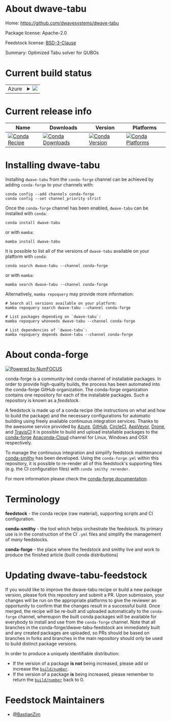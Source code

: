 About dwave-tabu
================

Home: https://github.com/dwavesystems/dwave-tabu

Package license: Apache-2.0

Feedstock license: [BSD-3-Clause](https://github.com/conda-forge/dwave-tabu-feedstock/blob/main/LICENSE.txt)

Summary: Optimized Tabu solver for QUBOs

Current build status
====================


<table>
    
  <tr>
    <td>Azure</td>
    <td>
      <details>
        <summary>
          <a href="https://dev.azure.com/conda-forge/feedstock-builds/_build/latest?definitionId=15847&branchName=main">
            <img src="https://dev.azure.com/conda-forge/feedstock-builds/_apis/build/status/dwave-tabu-feedstock?branchName=main">
          </a>
        </summary>
        <table>
          <thead><tr><th>Variant</th><th>Status</th></tr></thead>
          <tbody><tr>
              <td>linux_64_python3.7.____cpython</td>
              <td>
                <a href="https://dev.azure.com/conda-forge/feedstock-builds/_build/latest?definitionId=15847&branchName=main">
                  <img src="https://dev.azure.com/conda-forge/feedstock-builds/_apis/build/status/dwave-tabu-feedstock?branchName=main&jobName=linux&configuration=linux_64_python3.7.____cpython" alt="variant">
                </a>
              </td>
            </tr><tr>
              <td>linux_64_python3.8.____cpython</td>
              <td>
                <a href="https://dev.azure.com/conda-forge/feedstock-builds/_build/latest?definitionId=15847&branchName=main">
                  <img src="https://dev.azure.com/conda-forge/feedstock-builds/_apis/build/status/dwave-tabu-feedstock?branchName=main&jobName=linux&configuration=linux_64_python3.8.____cpython" alt="variant">
                </a>
              </td>
            </tr><tr>
              <td>linux_64_python3.9.____cpython</td>
              <td>
                <a href="https://dev.azure.com/conda-forge/feedstock-builds/_build/latest?definitionId=15847&branchName=main">
                  <img src="https://dev.azure.com/conda-forge/feedstock-builds/_apis/build/status/dwave-tabu-feedstock?branchName=main&jobName=linux&configuration=linux_64_python3.9.____cpython" alt="variant">
                </a>
              </td>
            </tr><tr>
              <td>osx_64_python3.7.____cpython</td>
              <td>
                <a href="https://dev.azure.com/conda-forge/feedstock-builds/_build/latest?definitionId=15847&branchName=main">
                  <img src="https://dev.azure.com/conda-forge/feedstock-builds/_apis/build/status/dwave-tabu-feedstock?branchName=main&jobName=osx&configuration=osx_64_python3.7.____cpython" alt="variant">
                </a>
              </td>
            </tr><tr>
              <td>osx_64_python3.8.____cpython</td>
              <td>
                <a href="https://dev.azure.com/conda-forge/feedstock-builds/_build/latest?definitionId=15847&branchName=main">
                  <img src="https://dev.azure.com/conda-forge/feedstock-builds/_apis/build/status/dwave-tabu-feedstock?branchName=main&jobName=osx&configuration=osx_64_python3.8.____cpython" alt="variant">
                </a>
              </td>
            </tr><tr>
              <td>osx_64_python3.9.____cpython</td>
              <td>
                <a href="https://dev.azure.com/conda-forge/feedstock-builds/_build/latest?definitionId=15847&branchName=main">
                  <img src="https://dev.azure.com/conda-forge/feedstock-builds/_apis/build/status/dwave-tabu-feedstock?branchName=main&jobName=osx&configuration=osx_64_python3.9.____cpython" alt="variant">
                </a>
              </td>
            </tr><tr>
              <td>win_64_python3.7.____cpython</td>
              <td>
                <a href="https://dev.azure.com/conda-forge/feedstock-builds/_build/latest?definitionId=15847&branchName=main">
                  <img src="https://dev.azure.com/conda-forge/feedstock-builds/_apis/build/status/dwave-tabu-feedstock?branchName=main&jobName=win&configuration=win_64_python3.7.____cpython" alt="variant">
                </a>
              </td>
            </tr><tr>
              <td>win_64_python3.8.____cpython</td>
              <td>
                <a href="https://dev.azure.com/conda-forge/feedstock-builds/_build/latest?definitionId=15847&branchName=main">
                  <img src="https://dev.azure.com/conda-forge/feedstock-builds/_apis/build/status/dwave-tabu-feedstock?branchName=main&jobName=win&configuration=win_64_python3.8.____cpython" alt="variant">
                </a>
              </td>
            </tr><tr>
              <td>win_64_python3.9.____cpython</td>
              <td>
                <a href="https://dev.azure.com/conda-forge/feedstock-builds/_build/latest?definitionId=15847&branchName=main">
                  <img src="https://dev.azure.com/conda-forge/feedstock-builds/_apis/build/status/dwave-tabu-feedstock?branchName=main&jobName=win&configuration=win_64_python3.9.____cpython" alt="variant">
                </a>
              </td>
            </tr>
          </tbody>
        </table>
      </details>
    </td>
  </tr>
</table>

Current release info
====================

| Name | Downloads | Version | Platforms |
| --- | --- | --- | --- |
| [![Conda Recipe](https://img.shields.io/badge/recipe-dwave--tabu-green.svg)](https://anaconda.org/conda-forge/dwave-tabu) | [![Conda Downloads](https://img.shields.io/conda/dn/conda-forge/dwave-tabu.svg)](https://anaconda.org/conda-forge/dwave-tabu) | [![Conda Version](https://img.shields.io/conda/vn/conda-forge/dwave-tabu.svg)](https://anaconda.org/conda-forge/dwave-tabu) | [![Conda Platforms](https://img.shields.io/conda/pn/conda-forge/dwave-tabu.svg)](https://anaconda.org/conda-forge/dwave-tabu) |

Installing dwave-tabu
=====================

Installing `dwave-tabu` from the `conda-forge` channel can be achieved by adding `conda-forge` to your channels with:

```
conda config --add channels conda-forge
conda config --set channel_priority strict
```

Once the `conda-forge` channel has been enabled, `dwave-tabu` can be installed with `conda`:

```
conda install dwave-tabu
```

or with `mamba`:

```
mamba install dwave-tabu
```

It is possible to list all of the versions of `dwave-tabu` available on your platform with `conda`:

```
conda search dwave-tabu --channel conda-forge
```

or with `mamba`:

```
mamba search dwave-tabu --channel conda-forge
```

Alternatively, `mamba repoquery` may provide more information:

```
# Search all versions available on your platform:
mamba repoquery search dwave-tabu --channel conda-forge

# List packages depending on `dwave-tabu`:
mamba repoquery whoneeds dwave-tabu --channel conda-forge

# List dependencies of `dwave-tabu`:
mamba repoquery depends dwave-tabu --channel conda-forge
```


About conda-forge
=================

[![Powered by
NumFOCUS](https://img.shields.io/badge/powered%20by-NumFOCUS-orange.svg?style=flat&colorA=E1523D&colorB=007D8A)](https://numfocus.org)

conda-forge is a community-led conda channel of installable packages.
In order to provide high-quality builds, the process has been automated into the
conda-forge GitHub organization. The conda-forge organization contains one repository
for each of the installable packages. Such a repository is known as a *feedstock*.

A feedstock is made up of a conda recipe (the instructions on what and how to build
the package) and the necessary configurations for automatic building using freely
available continuous integration services. Thanks to the awesome service provided by
[Azure](https://azure.microsoft.com/en-us/services/devops/), [GitHub](https://github.com/),
[CircleCI](https://circleci.com/), [AppVeyor](https://www.appveyor.com/),
[Drone](https://cloud.drone.io/welcome), and [TravisCI](https://travis-ci.com/)
it is possible to build and upload installable packages to the
[conda-forge](https://anaconda.org/conda-forge) [Anaconda-Cloud](https://anaconda.org/)
channel for Linux, Windows and OSX respectively.

To manage the continuous integration and simplify feedstock maintenance
[conda-smithy](https://github.com/conda-forge/conda-smithy) has been developed.
Using the ``conda-forge.yml`` within this repository, it is possible to re-render all of
this feedstock's supporting files (e.g. the CI configuration files) with ``conda smithy rerender``.

For more information please check the [conda-forge documentation](https://conda-forge.org/docs/).

Terminology
===========

**feedstock** - the conda recipe (raw material), supporting scripts and CI configuration.

**conda-smithy** - the tool which helps orchestrate the feedstock.
                   Its primary use is in the construction of the CI ``.yml`` files
                   and simplify the management of *many* feedstocks.

**conda-forge** - the place where the feedstock and smithy live and work to
                  produce the finished article (built conda distributions)


Updating dwave-tabu-feedstock
=============================

If you would like to improve the dwave-tabu recipe or build a new
package version, please fork this repository and submit a PR. Upon submission,
your changes will be run on the appropriate platforms to give the reviewer an
opportunity to confirm that the changes result in a successful build. Once
merged, the recipe will be re-built and uploaded automatically to the
`conda-forge` channel, whereupon the built conda packages will be available for
everybody to install and use from the `conda-forge` channel.
Note that all branches in the conda-forge/dwave-tabu-feedstock are
immediately built and any created packages are uploaded, so PRs should be based
on branches in forks and branches in the main repository should only be used to
build distinct package versions.

In order to produce a uniquely identifiable distribution:
 * If the version of a package **is not** being increased, please add or increase
   the [``build/number``](https://docs.conda.io/projects/conda-build/en/latest/resources/define-metadata.html#build-number-and-string).
 * If the version of a package **is** being increased, please remember to return
   the [``build/number``](https://docs.conda.io/projects/conda-build/en/latest/resources/define-metadata.html#build-number-and-string)
   back to 0.

Feedstock Maintainers
=====================

* [@BastianZim](https://github.com/BastianZim/)

